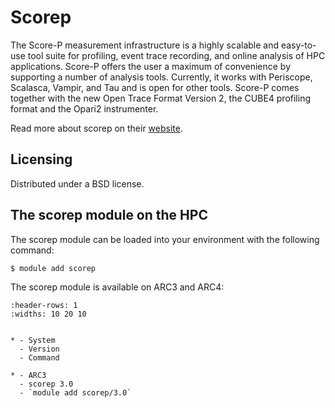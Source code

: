 # Scorep

The Score-P measurement infrastructure is a highly scalable and easy-to-use tool suite for profiling, event trace recording, and online analysis of HPC applications. Score-P offers the user a maximum of convenience by supporting a number of analysis tools. Currently, it works with Periscope, Scalasca, Vampir, and Tau and is open for other tools. Score-P comes together with the new Open Trace Format Version 2, the CUBE4 profiling format and the Opari2 instrumenter.

Read more about scorep on their [website](http://www.vi-hps.org/tools/score-p.html).



## Licensing 

Distributed under a BSD license.



## The scorep module on the HPC

The scorep module can be loaded into your environment with the following command:

```bash
$ module add scorep
```

The scorep module is available on ARC3 and ARC4:

```{list-table}
:header-rows: 1
:widths: 10 20 10


* - System
  - Version
  - Command

* - ARC3
  - scorep 3.0
  - `module add scorep/3.0`

```
